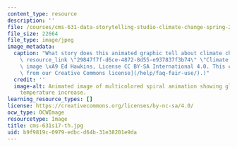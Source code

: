 ```yaml
---
content_type: resource
description: ''
file: /courses/cms-631-data-storytelling-studio-climate-change-spring-2017/b9f9819c0979edbcd64b31e38201e9da_cms-631s17-th.jpg
file_size: 22664
file_type: image/jpeg
image_metadata:
  caption: "What story does this animated graphic tell about climate change? ({{%\
    \ resource_link \"29847f7f-d6ce-4872-8d55-e937837f3b74\" \"Climate Spirals\" %}}\
    \ image \xA9 Ed Hawkins, License CC BY-SA International 4.0. This content is [excluded\
    \ from our Creative Commons license](/help/faq-fair-use/).)"
  credit: ''
  image-alt: Animated image of multicolored spiral animation showing global average
    temperature increase.
learning_resource_types: []
license: https://creativecommons.org/licenses/by-nc-sa/4.0/
ocw_type: OCWImage
resourcetype: Image
title: cms-631s17-th.jpg
uid: b9f9819c-0979-edbc-d64b-31e38201e9da
---
```

